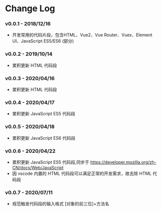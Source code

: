 # Change Log

### v0.0.1 - 2018/12/16

- 开发常用的代码片段，包含HTML、Vue2、Vue Router、Vuex、Element UI、JavaScript ES5/ES6 (部分)

### v0.0.2 - 2019/10/14

- 累积更新 HTML 代码段

### v0.0.3 - 2020/04/16

- 累积更新 HTML 代码段

### v0.0.4 - 2020/04/17

- 累积更新 JavaScript ES5 代码段

### v0.0.5 - 2020/04/18

- 累积更新 JavaScript ES6 代码段

### v0.0.6 - 2020/04/22

- 累积更新 JavaScript ES5 代码段,同步于 https://developer.mozilla.org/zh-CN/docs/Web/JavaScript
- 因 vscode 内置的 HTML 代码段可以满足正常的开发需求，故去除 HTML 代码段

### v0.0.7 - 2020/07/11

- 规范触发代码段的输入格式 [对象的前三位]+方法名
